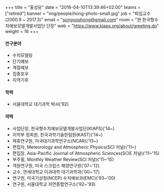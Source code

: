 +++
title = "홍성유"
date = "2016-04-10T13:39:46+02:00"
teams = ["retired"]
banner = "img/people/hong-photo-small.jpg"
job = "퇴임교수(2000.9 ~ 2017.3)"
email = "songyouhong@gmail.com"
room = "현 한국형수치예보모델개발사업단 단장"
web = "https://www.kiaps.org/about/greeting.do"
weight = 16
+++

#### 연구분야
+ 수치모델링
+ 단기예보
+ 계절예보
+ 집중호우
+ 지역기후

#### 학력
+ 서울대학교 대기과학 박사('92)

#### 약력
+ 사업단장, 한국형수치예보모델개발사업단(KIAPS)('14~)
+ 이학부 정회원, 한국과학기술한림원(KAST)('14~)
+ 제휴연구원, 미국대기과학연구소(NCAR)('13~)
+ 편집자, Meteorology and Atmospheric Physics(SCI 저널)('11~)
+ 편집장, Asia-Pacific Journal of Atmospheric Sciences(SCIE 저널)('11~'15)
+ 부주필, Monthly Weather Review(SCI 저널)('11~'15)
+ 객원연구원, 미국 스크립스 해양연구원('07~'12)
+ 교수, 연세대학교 이과대학 대기과학과('00~'17)
+ 연구원, 미국기상청(NCEP) 수치예보과(EMC)('93~'00)
+ 연구원, 서울대학교 자연종합연구소('92~'93)
